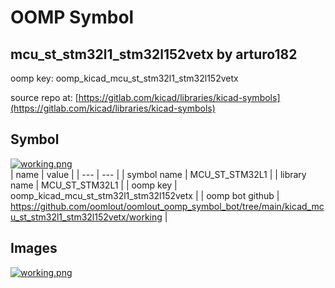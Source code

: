 # OOMP Symbol  
## mcu_st_stm32l1_stm32l152vetx  by arturo182  
  
oomp key: oomp_kicad_mcu_st_stm32l1_stm32l152vetx  
  
source repo at: [https://gitlab.com/kicad/libraries/kicad-symbols](https://gitlab.com/kicad/libraries/kicad-symbols)  
## Symbol  
  
[![working.png](working_600.png)](working.png)  
| name | value | 
| --- | --- | 
| symbol name | MCU_ST_STM32L1 | 
| library name | MCU_ST_STM32L1 | 
| oomp key | oomp_kicad_mcu_st_stm32l1_stm32l152vetx | 
| oomp bot github | https://github.com/oomlout/oomlout_oomp_symbol_bot/tree/main/kicad_mcu_st_stm32l1_stm32l152vetx/working | 
## Images  
  
[![working.png](working_140.png)](working.png)  
